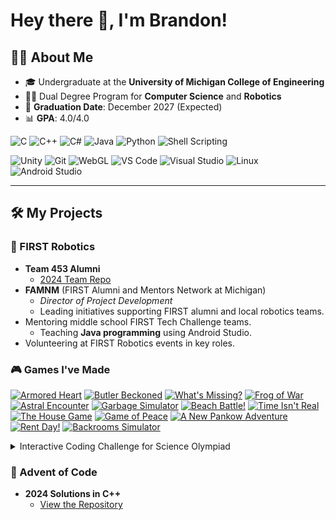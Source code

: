 # Hey there 👋, I'm Brandon!

## 👨‍🎓 About Me
- 🎓 Undergraduate at the **University of Michigan College of Engineering**  
- 🧑‍💻 Dual Degree Program for **Computer Science** and **Robotics**  
- 📅 **Graduation Date**: December 2027 (Expected)  
- 📊 **GPA**: 4.0/4.0  

![C](https://img.shields.io/badge/-C-blue?logo=c&logoColor=white) 
![C++](https://img.shields.io/badge/-C++-blue?logo=cplusplus&logoColor=white) 
![C#](https://img.shields.io/badge/-C%23-purple?logo=csharp&logoColor=white) 
![Java](https://img.shields.io/badge/-Java-red?logo=java&logoColor=white) 
![Python](https://img.shields.io/badge/-Python-yellow?logo=python&logoColor=white) 
![Shell Scripting](https://img.shields.io/badge/-Shell_Scripting-black?logo=gnu-bash&logoColor=white)

![Unity](https://img.shields.io/badge/-Unity-black?logo=unity&logoColor=white) 
![Git](https://img.shields.io/badge/-Git-orange?logo=git&logoColor=white) 
![WebGL](https://img.shields.io/badge/-WebGL-lightgrey?logo=webgl&logoColor=white) 
![VS Code](https://img.shields.io/badge/-VS%20Code-blue?logo=visualstudiocode&logoColor=white) 
![Visual Studio](https://img.shields.io/badge/-Visual%20Studio-purple?logo=visualstudio&logoColor=white) 
![Linux](https://img.shields.io/badge/-Linux-yellow?logo=linux&logoColor=white) 
![Android Studio](https://img.shields.io/badge/-Android%20Studio-green?logo=androidstudio&logoColor=white)

---

## 🛠️ My Projects

### 🤖 FIRST Robotics
- **Team 453 Alumni**
  - [2024 Team Repo](https://github.com/team453/2024Bot)
- **FAMNM** (FIRST Alumni and Mentors Network at Michigan)  
  - *Director of Project Development*  
  - Leading initiatives supporting FIRST alumni and local robotics teams.  
- Mentoring middle school FIRST Tech Challenge teams.  
  - Teaching **Java programming** using Android Studio.  
- Volunteering at FIRST Robotics events in key roles.  

### 🎮 Games I've Made

[![Armored Heart](https://img.shields.io/badge/Armored%20Heart-Itch.io-red)](https://brandonmcdonald.itch.io/armored-heart)
[![Butler Beckoned](https://img.shields.io/badge/Butler%20Beckoned-LudumDare55-blue)](https://ldjam.com/events/ludum-dare/55/butler-beckoned)
[![What's Missing?](https://img.shields.io/badge/What's%20Missing%3F-Itch.io-green)](https://brandonmcdonald.itch.io/whats-missing)
[![Frog of War](https://img.shields.io/badge/Frog%20of%20War-Itch.io-yellow)](https://brandonmcdonald.itch.io/frog-of-war)
[![Astral Encounter](https://img.shields.io/badge/Astral%20Encounter-Itch.io-purple)](https://brandonmcdonald.itch.io/astral-encounter)
[![Garbage Simulator](https://img.shields.io/badge/Garbage%20Simulator-LudumDare54-orange)](https://ldjam.com/events/ludum-dare/54/garbage-simulator)
[![Beach Battle!](https://img.shields.io/badge/Beach%20Battle!-Itch.io-cyan)](https://brandonmcdonald.itch.io/beach-battle)
[![Time Isn't Real](https://img.shields.io/badge/Time%20Isn't%20Real-LudumDare51-pink)](https://ldjam.com/events/ludum-dare/51/time-isnt-real)
[![The House Game](https://img.shields.io/badge/The%20House%20Game-Itch.io-lightgrey)](https://brandonmcdonald.itch.io/house-game)
[![Game of Peace](https://img.shields.io/badge/Game%20of%20Peace-Itch.io-brightgreen)](https://brandonmcdonald.itch.io/game-of-peace)
[![A New Pankow Adventure](https://img.shields.io/badge/A%20New%20Pankow%20Adventure-Itch.io-blueviolet)](https://brandonmcdonald.itch.io/a-new-pankow-adventure)
[![Rent Day!](https://img.shields.io/badge/Rent%20Day!-Itch.io-gold)](https://brandonmcdonald.itch.io/rent-day)
[![Backrooms Simulator](https://img.shields.io/badge/Backrooms%20Simulator-Itch.io-darkblue)](https://brandonmcdonald.itch.io/backrooms-simulator)

<details>
<summary>Interactive Coding Challenge for Science Olympiad</summary>

- **Platform**: Hosted online using Unity and WebGL  
- **Description**: Features over 20 Python-based coding challenges designed for elementary students to test and teach basic programming skills.  
- **Achievements**: Played over 300 times and continues to be used in educational events.  
- **Note**: This game is private to prevent sharing solutions, as it is still actively used in competitions.  
</details>

### 🎄 Advent of Code
- **2024 Solutions in C++**  
  - [View the Repository](https://github.com/brandmcd/advent-of-code-2024)   
